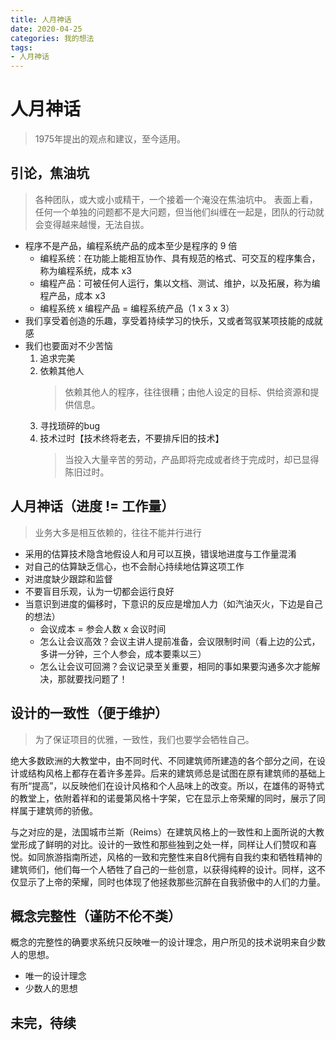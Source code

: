 ```yaml
---
title: 人月神话
date: 2020-04-25
categories: 我的想法
tags:
- 人月神话
---
```


# 人月神话
> 1975年提出的观点和建议，至今适用。

## 引论，焦油坑
> 各种团队，或大或小或精干，一个接着一个淹没在焦油坑中。
>表面上看，任何一个单独的问题都不是大问题，但当他们纠缠在一起是，团队的行动就会变得越来越慢，无法自拔。
- 程序不是产品，编程系统产品的成本至少是程序的 9 倍
    - 编程系统：在功能上能相互协作、具有规范的格式、可交互的程序集合，称为编程系统，成本 x3
    - 编程产品：可被任何人运行，集以文档、测试、维护，以及拓展，称为编程产品，成本 x3
    - 编程系统 x 编程产品 = 编程系统产品（1 x 3 x 3）
- 我们享受着创造的乐趣，享受着持续学习的快乐，又或者驾驭某项技能的成就感
- 我们也要面对不少苦恼
    1. 追求完美
    2. 依赖其他人
        > 依赖其他人的程序，往往很糟；由他人设定的目标、供给资源和提供信息。
    3. 寻找琐碎的bug
    4. 技术过时【技术终将老去，不要排斥旧的技术】
        > 当投入大量辛苦的劳动，产品即将完成或者终于完成时，却已显得陈旧过时。

## 人月神话（进度 != 工作量）
> 业务大多是相互依赖的，往往不能并行进行
- 采用的估算技术隐含地假设人和月可以互换，错误地进度与工作量混淆
- 对自己的估算缺乏信心，也不会耐心持续地估算这项工作
- 对进度缺少跟踪和监督
- 不要盲目乐观，认为一切都会运行良好
- 当意识到进度的偏移时，下意识的反应是增加人力（如汽油灭火，下边是自己的想法）
    - 会议成本 = 参会人数 x 会议时间
    - 怎么让会议高效？会议主讲人提前准备，会议限制时间（看上边的公式，多讲一分钟，三个人参会，成本要乘以三）
    - 怎么让会议可回溯？会议记录至关重要，相同的事如果要沟通多次才能解决，那就要找问题了！

## 设计的一致性（便于维护）
> 为了保证项目的优雅，一致性，我们也要学会牺牲自己。

绝大多数欧洲的大教堂中，由不同时代、不同建筑师所建造的各个部分之间，在设计或结构风格上都存在着许多差异。后来的建筑师总是试图在原有建筑师的基础上有所“提高”，以反映他们在设计风格和个人品味上的改变。所以，在雄伟的哥特式的教堂上，依附着祥和的诺曼第风格十字架，它在显示上帝荣耀的同时，展示了同样属于建筑师的骄傲。

与之对应的是，法国城市兰斯（Reims）在建筑风格上的一致性和上面所说的大教堂形成了鲜明的对比。设计的一致性和那些独到之处一样，同样让人们赞叹和喜悦。如同旅游指南所述，风格的一致和完整性来自8代拥有自我约束和牺牲精神的建筑师们，他们每一个人牺牲了自己的一些创意，以获得纯粹的设计。同样，这不仅显示了上帝的荣耀，同时也体现了他拯救那些沉醉在自我骄傲中的人们的力量。

## 概念完整性（谨防不伦不类）
概念的完整性的确要求系统只反映唯一的设计理念，用户所见的技术说明来自少数人的思想。 

- 唯一的设计理念
- 少数人的思想

## 未完，待续